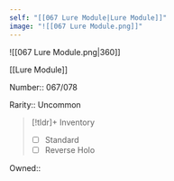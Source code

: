 ```yaml
---
self: "[[067 Lure Module|Lure Module]]"
image: "![[067 Lure Module.png]]"
---
```


![[067 Lure Module.png|360]]

[[Lure Module]]

Number:: 067/078

Rarity:: Uncommon

> [!tldr]+ Inventory
> - [ ] Standard
> - [ ] Reverse Holo

Owned:: 

